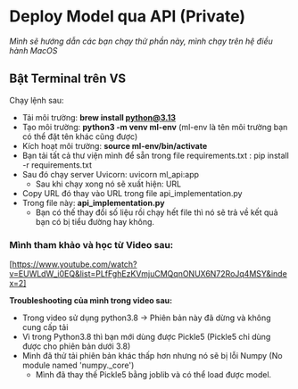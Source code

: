 # Deploy Model qua API (Private) 

*Mình sẽ hướng dẫn các bạn chạy thử phần này, mình chạy trên hệ điều hành MacOS*

## Bật Terminal trên VS 

Chạy lệnh sau: 

- Tải môi trường: **brew install python@3.13**
- Tạo môi trường: **python3 -m venv ml-env** (ml-env là tên môi trường bạn có thể đặt tên khác cũng được)
- Kích hoạt môi trường: **source ml-env/bin/activate**
- Bạn tải tất cả thư viện mình để sẵn trong file requirements.txt : pip install -r requirements.txt
- Sau đó chạy server Uvicorn: uvicorn ml_api:app
  + Sau khi chạy xong nó sẽ xuất hiện: URL
- Copy URL đó thay vào URL trong file api_implementation.py 
- Trong file này: **api_implementation.py**
  + Bạn có thế thay đổi số liệu rồi chạy hết file thì nó sẽ trả về kết quả bạn có bị tiểu đường hay không.
### Mình tham khảo và học từ Video sau:
[https://www.youtube.com/watch?v=EUWLdW_i0EQ&list=PLfFghEzKVmjuCMQqnONUX6N72RoJq4MSY&index=2]

**Troubleshooting của mình trong video sau:**

- Trong video sử dụng python3.8 -> Phiên bản này đã dừng và không cung cấp tải 
- Vì trong Python3.8 thì bạn mới dùng được Pickle5 (Pickle5 chỉ dùng được cho phiên bản dưới 3.8)
- Mình đã thử tải phiên bản khác thấp hơn nhưng nó sẽ bị lỗi Numpy (No module named 'numpy._core')
  + Mình đã thay thế Pickle5 bằng joblib và có thể load được model.
